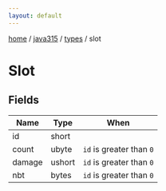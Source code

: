 ```yaml
---
layout: default
---
```


[home](/)  /  [java315](/protocol/java315)  /  [types](/protocol/java315/types)  /  slot

# Slot

## Fields

Name | Type | When
---|---|:---:
id | short | 
count | ubyte | <code>id</code> is greater than <code>0</code>
damage | ushort | <code>id</code> is greater than <code>0</code>
nbt | bytes | <code>id</code> is greater than <code>0</code>

